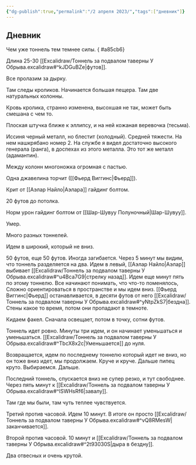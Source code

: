 ```yaml
---
{"dg-publish":true,"permalink":"/2 апреля 2023/","tags":["дневник"]}
---
```


## Дневник

Чем уже тоннель тем темнее силы.
{ #a85cb6}


Длина 25-30 [[Excalidraw/Тоннель за подвалом таверны У Обрыва.excalidraw#^kJDGuBZe\|футов]].

Все пролазим за дырку.

Там следы кроликов. Начинается большая пещера. Там две натуральных колонны.

Кровь кролика, странно изменена, высохшая не так, может быть смешана с чем то.

Плоская штучка ближе к эллипсу, и на ней кожаная веревочка (тесьма).

Иссиня черный металл, но блестит (холодный). Средней тяжести. На нем нашкрябано номер 2. На службе я видел достаточно высокого генерала (ранга), в доспехах из этого металла. Это тот же металл (адамантин).

Между колонн многоножка огромная с пастью.

Одна джавелина торчит ([[Фьерд Виггинс\|Фьерд]]).

Крит от [[Аэлар Найло\|Аэлара]] гайдинг болтом.

20 футов до потолка.

Норм урон гайдинг болтом от [[Шар-Шувуу Полуночный\|Шар-Шувуу]].

Умер.

Много разных тоннелей.

Идем в широкий, который не вниз.

50 футов, еще 50 футов. Иногда загибается. Через 5 минут мы видим, что тоннель разделяется на два. Идем в левый, [[Аэлар Найло\|Аэлар]] выбивает [[Excalidraw/Тоннель за подвалом таверны У Обрыва.excalidraw#^u4Bca7G9\|стрелку назад]]. Идем еще минут пять по этому тоннелю. Все начинают понимать, что что-то поменялось, Сложно ориентироваться в пространстве и мы идем вниз. [[Фьерд Виггинс\|Фьерд]] останавливается, в десяти футов от него [[Excalidraw/Тоннель за подвалом таверны У Обрыва.excalidraw#^yNtpZkS7\|бездна]]. Стены какое то время, потом они пропадают в темноте.

Кидаем факел. Сначала освещает, потом в точку, сотни футов.

Тоннель идет ровно. Минуты три идем, и он начинает уменьшаться и уменьшаться. [[Excalidraw/Тоннель за подвалом таверны У Обрыва.excalidraw#^TbcX8x2c\|Уменьшается]] до нуля.

Возвращается, идем по последнему тоннелю который идет не вниз, но он тоже вниз идет, мы продолжаем. Круче и круче. Дальше пипец круто. Выбираемся. Дальше.

Последний тоннель, спускается вниз не супер резко, и тут свободнее. Через пять минут к [[Excalidraw/Тоннель за подвалом таверны У Обрыва.excalidraw#^lSWHsRf6\|завалу]].

Там где мы были, там чуть теплее чувствуется.

Третий против часовой. Идем 10 минут. В итоге он просто [[Excalidraw/Тоннель за подвалом таверны У Обрыва.excalidraw#^vQ8RMesW\|заканчивается]].

Второй против часовой. 10 минут и [[Excalidraw/Тоннель за подвалом таверны У Обрыва.excalidraw#^2t93030S\|дыра в бездну]].

Два отвесных и очень крутой.